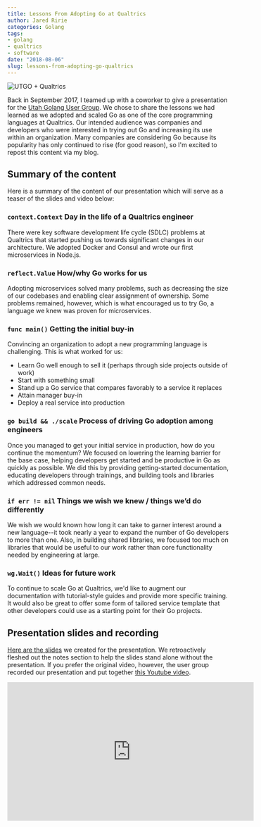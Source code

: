 ```yaml
---
title: Lessons From Adopting Go at Qualtrics
author: Jared Ririe
categories: Golang
tags:
- golang
- qualtrics
- software
date: "2018-08-06"
slug: lessons-from-adopting-go-qualtrics
---
```


![UTGO + Qualtrics](/public/images/utgo-qualtrics.png)

Back in September 2017, I teamed up with a coworker to give a presentation for the [Utah Golang User Group](http://utahgolang.com/). We chose to share the lessons we had learned as we adopted and scaled Go as one of the core programming languages at Qualtrics. Our intended audience was companies and developers who were interested in trying out Go and increasing its use within an organization. Many companies are considering Go because its popularity has only continued to rise (for good reason), so I'm excited to repost this content via my blog.

## Summary of the content

Here is a summary of the content of our presentation which will serve as a teaser of the slides and video below:

### `context.Context` Day in the life of a Qualtrics engineer

There were key software development life cycle (SDLC) problems at Qualtrics that started pushing us towards significant changes in our architecture. We adopted Docker and Consul and wrote our first microservices in Node.js.

### `reflect.Value` How/why Go works for us

Adopting microservices solved many problems, such as decreasing the size of our codebases and enabling clear assignment of ownership. Some problems remained, however, which is what encouraged us to try Go, a language we knew was proven for microservices.

### `func main()` Getting the initial buy-in

Convincing an organization to adopt a new programming language is challenging. This is what worked for us:

* Learn Go well enough to sell it (perhaps through side projects outside of work)
* Start with something small
* Stand up a Go service that compares favorably to a service it replaces
* Attain manager buy-in
* Deploy a real service into production

### `go build && ./scale` Process of driving Go adoption among engineers

Once you managed to get your initial service in production, how do you continue the momentum? We focused on lowering the learning barrier for the base case, helping developers get started and be productive in Go as quickly as possible. We did this by providing getting-started documentation, educating developers through trainings, and building tools and libraries which addressed common needs.

### `if err != nil` Things we wish we knew / things we’d do differently

We wish we would known how long it can take to garner interest around a new language--it took nearly a year to expand the number of Go developers to more than one. Also, in building shared libraries, we focused too much on libraries that would be useful to our work rather than core functionality needed by engineering at large.

### `wg.Wait()` Ideas for future work

To continue to scale Go at Qualtrics, we'd like to augment our documentation with tutorial-style guides and provide more specific training. It would also be great to offer some form of tailored service template that other developers could use as a starting point for their Go projects.

## Presentation slides and recording

[Here are the slides](https://docs.google.com/presentation/d/18JiufQTTm8GxFRb2uyg2C8RHmm5NbtWU9Se7vBtwkUY/edit?usp=sharing) we created for the presentation. We retroactively fleshed out the notes section to help the slides stand alone without the presentation. If you prefer the original video, however, the user group recorded our presentation and put together [this Youtube video](https://www.youtube.com/watch?v=8wmEL0JwHQA&feature=youtu.be).

<iframe width="560" height="315" src="https://www.youtube.com/embed/8wmEL0JwHQA" frameborder="0" allow="autoplay; encrypted-media" allowfullscreen></iframe>

